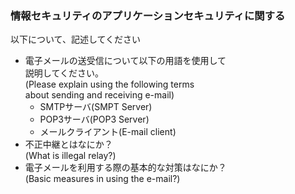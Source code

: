 ### 情報セキュリティのアプリケーションセキュリティに関する<br />
以下について、記述してください<br />

* 電子メールの送受信について以下の用語を使用して<br />
説明してください。<br />
(Please explain using the following terms<br /> 
about sending and receiving e-mail)<br />
	* SMTPサーバ(SMPT Server)
	* POP3サーバ(POP3 Server)
	* メールクライアント(E-mail client)
* 不正中継とはなにか？<br />
(What is illegal relay?)<br />
* 電子メールを利用する際の基本的な対策はなにか？<br />
(Basic measures in using the e-mail?)<br />
